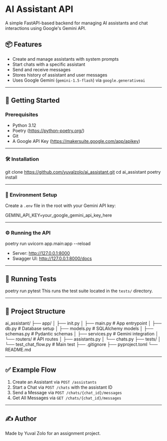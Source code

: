 # AI Assistant API

A simple FastAPI-based backend for managing AI assistants and chat interactions using Google's Gemini API.

## 📦 Features

- Create and manage assistants with system prompts  
- Start chats with a specific assistant  
- Send and receive messages  
- Stores history of assistant and user messages  
- Uses Google Gemini (`gemini-1.5-flash`) via `google.generativeai`

---

## 🚀 Getting Started

### Prerequisites

- Python 3.12  
- Poetry (https://python-poetry.org/)  
- Git  
- A Google API Key (https://makersuite.google.com/app/apikey)

---

### 🛠 Installation

git clone https://github.com/yuvalzolo/ai_assistant.git
cd ai_assistant
poetry install

---

### 🔐 Environment Setup

Create a `.env` file in the root with your Gemini API key:

GEMINI_API_KEY=your_google_gemini_api_key_here

---

### ⚙️ Running the API

poetry run uvicorn app.main:app --reload

- Server: http://127.0.0.1:8000  
- Swagger UI: http://127.0.0.1:8000/docs

---

## 🧪 Running Tests

poetry run pytest
This runs the test suite located in the `tests/` directory.

---

## 🧱 Project Structure

ai_assistant/
├── app/
│ ├── init.py
│ ├── main.py # App entrypoint
│ ├── db.py # Database setup
│ ├── models.py # SQLAlchemy models
│ ├── schemas.py # Pydantic schemas
│ ├── services.py # Gemini integration
│ └── routers/ # API routes
│ ├── assistants.py
│ └── chats.py
├── tests/
│ └── test_chat_flow.py # Main test
├── .gitignore
├── pyproject.toml
└── README.md


---

## ✅ Example Flow

1. Create an Assistant via `POST /assistants`  
2. Start a Chat via `POST /chats` with the assistant ID  
3. Send a Message via `POST /chats/{chat_id}/messages`  
4. Get All Messages via `GET /chats/{chat_id}/messages`

---

## ✍️ Author

Made by Yuval Zolo for an assignment project.